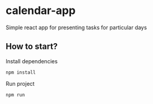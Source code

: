 # calendar-app
Simple react app for presenting tasks for particular days

## How to start?

Install dependencies
```
npm install
```

Run project
```
npm run
```
